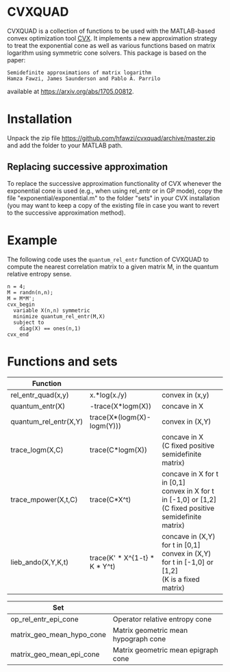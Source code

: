 # CVXQUAD

CVXQUAD is a collection of functions to be used with the MATLAB-based convex optimization tool [CVX](http://www.cvxr.com/cvx/). It implements a new approximation strategy to treat the exponential cone as well as various functions based on matrix logarithm using symmetric cone solvers. This package is based on the paper:

```
Semidefinite approximations of matrix logarithm
Hamza Fawzi, James Saunderson and Pablo A. Parrilo
```

available at https://arxiv.org/abs/1705.00812.

# Installation

Unpack the zip file https://github.com/hfawzi/cvxquad/archive/master.zip and add the folder to your MATLAB path.

## Replacing successive approximation
To replace the successive approximation functionality of CVX whenever the exponential cone is used (e.g., when using rel_entr or in GP mode), copy the file "exponential/exponential.m" to the folder "sets" in your CVX installation (you may want to keep a copy of the existing file in case you want to revert to the successive approximation method).

# Example

The following code uses the ```quantum_rel_entr``` function of CVXQUAD to compute the nearest correlation matrix to a given matrix M, in the quantum relative entropy sense.

```
n = 4;
M = randn(n,n);
M = M*M';
cvx_begin
  variable X(n,n) symmetric
  minimize quantum_rel_entr(M,X)
  subject to
    diag(X) == ones(n,1)
cvx_end
```

# Functions and sets

| Function | | |
| --- | --- | --- |
| rel_entr_quad(x,y) | x.*log(x./y) | convex in (x,y) |
| quantum_entr(X) | -trace(X*logm(X)) | concave in X |
| quantum_rel_entr(X,Y) | trace(X*(logm(X)-logm(Y))) | convex in (X,Y) |
| trace_logm(X,C) | trace(C*logm(X)) | concave in X<br />(C fixed positive semidefinite matrix) |
| trace_mpower(X,t,C) | trace(C*X^t) |  concave in X for t in [0,1]<br /> convex in X for t in [-1,0] or [1,2]<br />(C fixed positive semidefinite matrix) |
| lieb_ando(X,Y,K,t) | trace(K' \* X^{1-t} \* K \* Y^t) |  concave in (X,Y) for t in [0,1]<br /> convex in (X,Y) for t in [-1,0] or [1,2]<br /> (K is a fixed matrix)|

| Set | |
| --- | --- |
| op_rel_entr_epi_cone | Operator relative entropy cone |
| matrix_geo_mean_hypo_cone | Matrix geometric mean hypograph cone |
| matrix_geo_mean_epi_cone | Matrix geometric mean epigraph cone |

